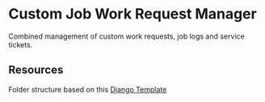 # **Cu**stom **Jo**b Work Request Manager

Combined management of custom work requests, job logs and service tickets.



## Resources
Folder structure based on this [Django Template](https://bitbucket.org/AaronPresley/django-project-template)
